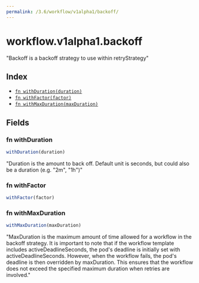 ```yaml
---
permalink: /3.6/workflow/v1alpha1/backoff/
---
```


# workflow.v1alpha1.backoff

"Backoff is a backoff strategy to use within retryStrategy"

## Index

* [`fn withDuration(duration)`](#fn-withduration)
* [`fn withFactor(factor)`](#fn-withfactor)
* [`fn withMaxDuration(maxDuration)`](#fn-withmaxduration)

## Fields

### fn withDuration

```ts
withDuration(duration)
```

"Duration is the amount to back off. Default unit is seconds, but could also be a duration (e.g. \"2m\", \"1h\")"

### fn withFactor

```ts
withFactor(factor)
```



### fn withMaxDuration

```ts
withMaxDuration(maxDuration)
```

"MaxDuration is the maximum amount of time allowed for a workflow in the backoff strategy. It is important to note that if the workflow template includes activeDeadlineSeconds, the pod's deadline is initially set with activeDeadlineSeconds. However, when the workflow fails, the pod's deadline is then overridden by maxDuration. This ensures that the workflow does not exceed the specified maximum duration when retries are involved."